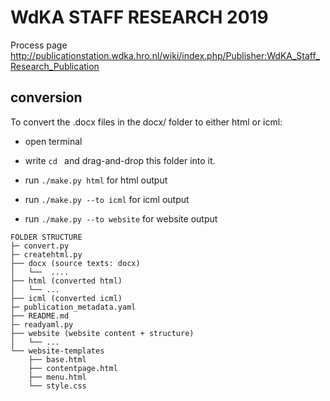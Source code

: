 # WdKA STAFF RESEARCH 2019

Process page <http://publicationstation.wdka.hro.nl/wiki/index.php/Publisher:WdKA_Staff_Research_Publication>

## conversion
To convert the .docx files in the docx/ folder to either html or icml:

* open terminal
* write `cd ` and drag-and-drop this folder into it.

* run `./make.py html` for html output
* run `./make.py --to icml` for icml output
* run `./make.py --to website` for website output



```
FOLDER STRUCTURE
├─ convert.py
├─ createhtml.py
├── docx (source texts: docx)
│   └──  ....
├── html (converted html)
│   └── ...
├── icml (converted icml)
├─ publication_metadata.yaml
├── README.md
├─ readyaml.py
├── website (website content + structure)
│   └── ...
└── website-templates
    ├── base.html
    ├── contentpage.html
    ├── menu.html
    └── style.css
```
